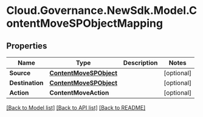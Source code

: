 # Cloud.Governance.NewSdk.Model.ContentMoveSPObjectMapping
## Properties

Name | Type | Description | Notes
------------ | ------------- | ------------- | -------------
**Source** | [**ContentMoveSPObject**](ContentMoveSPObject.md) |  | [optional] 
**Destination** | [**ContentMoveSPObject**](ContentMoveSPObject.md) |  | [optional] 
**Action** | **ContentMoveAction** |  | [optional] 

[[Back to Model list]](../README.md#documentation-for-models) [[Back to API list]](../README.md#documentation-for-api-endpoints) [[Back to README]](../README.md)

